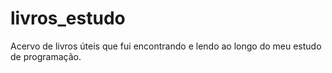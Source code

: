 # livros_estudo
Acervo de livros úteis que fui encontrando e lendo ao longo do meu estudo de programação.
